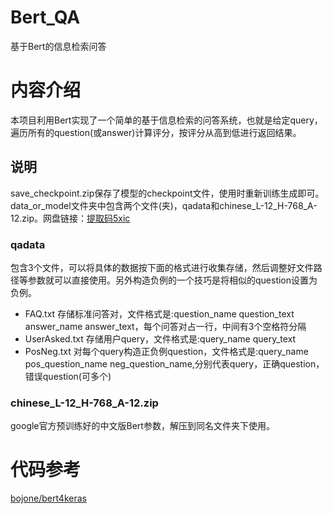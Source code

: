 # Bert_QA
基于Bert的信息检索问答

# 内容介绍
本项目利用Bert实现了一个简单的基于信息检索的问答系统，也就是给定query，遍历所有的question(或answer)计算评分，按评分从高到低进行返回结果。

## 说明
save_checkpoint.zip保存了模型的checkpoint文件，使用时重新训练生成即可。data_or_model文件夹中包含两个文件(夹)，qadata和chinese_L-12_H-768_A-12.zip。网盘链接：[提取码5xic](https://pan.baidu.com/s/1kEBRWbi2rk4oQTzlnFjzKA)

### qadata
包含3个文件，可以将具体的数据按下面的格式进行收集存储，然后调整好文件路径等参数就可以直接使用。另外构造负例的一个技巧是将相似的question设置为负例。
- FAQ.txt
存储标准问答对，文件格式是:question_name question_text answer_name answer_text，每个问答对占一行，中间有3个空格符分隔
- UserAsked.txt
存储用户query，文件格式是:query_name query_text
- PosNeg.txt
对每个query构造正负例question，文件格式是:query_name pos_question_name neg_question_name,分别代表query，正确question，错误question(可多个)

### chinese_L-12_H-768_A-12.zip
google官方预训练好的中文版Bert参数，解压到同名文件夹下使用。

# 代码参考
[bojone/bert4keras](https://github.com/bojone/bert4keras)
